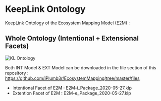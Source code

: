 KeepLink Ontology
==

KeepLink Ontology of the Ecosystem Mapping Model (E2M) :

Whole Ontology (Intentional + Extensional Facets)
-
![KL Ontology](https://github.com/iPlumb3r/EcosystemMappingModel/blob/master/images/KL_Ontology%40E2M_2020-03-06.jpg)

Both INT Model & EXT Model can be downloaded in the file section of this repository :   
https://github.com/iPlumb3r/EcosystemMapping/tree/master/files
* Intentional Facet of E2M : E2M-i_Package_2020-05-27.klp
* Extention Facet of E2M : E2M-e_Package_2020-05-27.klp
